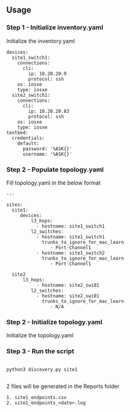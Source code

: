 ## Usage

### Step 1 - Initialize inventory.yaml 

Initialize the inventory.yaml 

```
devices:
  site1_switch1:
    connections:
      cli:
        ip: 10.20.20.9
        protocol: ssh
    os: iosxe
    type: iosxe
  site2_switch1:
    connections:
      cli:
        ip: 10.20.20.83
        protocol: ssh
    os: iosxe
    type: iosxe
testbed:
  credentials:
    default:
      password: '%ASK{}'
      username: '%ASK{}'

```

### Step 2 - Populate topology.yaml

Fill topology.yaml in the below format 

```
---

sites:
  site1:
     devices:
         l3_hops:
           - hostname: site1_switch1
         l2_switches:
           - hostname: site1_switch1
             trunks_to_ignore_for_mac_learn
                - Port-Channel1
           - hostname: site1_switch2
             trunks_to_ignore_for_mac_learn
                - Port-Channel1
             
  site2
      l3_hops:
           - hostname: site2_swi01
         l2_switches:
           - hostname: site2_swi01
             trunks_to_ignore_for_mac_learn
                - N/A
```

### Step 2 - Initialize topology.yaml 

Initialize the topology.yaml 
    
### Step 3 - Run the script

```

python3 discovery.py site1


```

2 files will be generated in the Reports folder

````
1. site1_endpoints.csv 
2. site1_endpoints_<date>.log 


````

